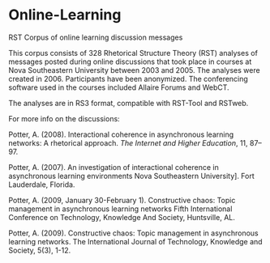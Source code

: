 # Online-Learning
RST Corpus of online learning discussion messages

This corpus consists of 328 Rhetorical Structure Theory (RST) analyses of messages posted during online discussions that took place in courses at Nova Southeastern University between 2003 and 2005. The analyses were created in 2006. Participants have been anonymized. The conferencing software used in the courses included Allaire Forums and WebCT.

The analyses are in RS3 format, compatible with RST-Tool and RSTweb.

For more info on the discussions:

Potter, A. (2008). Interactional coherence in asynchronous learning networks: A rhetorical approach. _The Internet and Higher Education_, 11, 87–97.

Potter, A. (2007). An investigation of interactional coherence in asynchronous learning environments Nova Southeastern University]. Fort Lauderdale, Florida. 

Potter, A. (2009, January 30-February 1). Constructive chaos: Topic management in asynchronous learning networks Fifth International Conference on Technology, Knowledge And Society, Huntsville, AL. 

Potter, A. (2009). Constructive chaos: Topic management in asynchronous learning networks. The International Journal of Technology, Knowledge and Society, 5(3), 1-12. 

